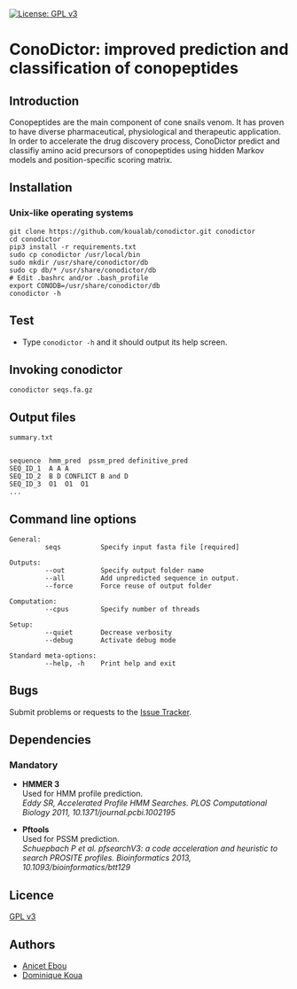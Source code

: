 [![License: GPL v3](https://img.shields.io/badge/License-GPLv3-blue.svg)](https://www.gnu.org/licenses/gpl-3.0)

# ConoDictor: improved prediction and classification of conopeptides

## Introduction

Conopeptides are the main component of cone snails venom. It has proven to have diverse pharmaceutical, physiological and therapeutic application. In order to accelerate the drug
discovery process, ConoDictor predict and classifiy amino acid precursors of conopeptides using
hidden Markov models and position-specific scoring matrix. 

## Installation

### Unix-like operating systems 

```
git clone https://github.com/koualab/conodictor.git conodictor
cd conodictor
pip3 install -r requirements.txt
sudo cp conodictor /usr/local/bin
sudo mkdir /usr/share/conodictor/db
sudo cp db/* /usr/share/conodictor/db
# Edit .bashrc and/or .bash_profile
export CONODB=/usr/share/conodictor/db
conodictor -h
```

## Test

* Type `conodictor -h` and it should output its help screen.
  


## Invoking conodictor

```
conodictor seqs.fa.gz
```
  

## Output files

```
summary.txt


sequence  hmm_pred  pssm_pred definitive_pred
SEQ_ID_1  A A A
SEQ_ID_2  B D CONFLICT B and D
SEQ_ID_3  O1  O1  O1
...

```

## Command line options

```
General:
         seqs          Specify input fasta file [required]

Outputs:
         --out         Specify output folder name
         --all         Add unpredicted sequence in output.
         --force       Force reuse of output folder

Computation:
         --cpus        Specify number of threads
         
Setup:
         --quiet       Decrease verbosity
         --debug       Activate debug mode

Standard meta-options:
         --help, -h    Print help and exit

```
  
## Bugs

Submit problems or requests to the [Issue Tracker](https://github.com/koualab/conodictor/issues).


## Dependencies

### Mandatory

* **HMMER 3**  
  Used for HMM profile prediction.   
  *Eddy SR, Accelerated Profile HMM Searches. PLOS Computational Biology 2011, 10.1371/journal.pcbi.1002195*

* **Pftools**  
  Used for PSSM prediction.    
  *Schuepbach P et al. pfsearchV3: a code acceleration and heuristic to search PROSITE profiles. Bioinformatics 2013, 10.1093/bioinformatics/btt129*


## Licence

[GPL v3](https://github.com/koualab/conodictor/blob/main/LICENSE)

## Authors

* [Anicet Ebou](https://orcid.org/0000-0003-4005-177X)
* [Dominique Koua](https://www.researchgate.net/profile/Dominique_Koua)